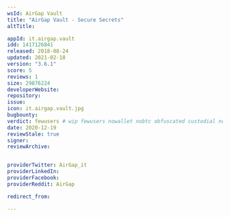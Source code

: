 ```yaml
---
wsId: AirGap Vault
title: "AirGap Vault - Secure Secrets"
altTitle:

appId: it.airgap.vault
idd: 1417126841
released: 2018-08-24
updated: 2021-02-18
version: "3.6.1"
score: 5
reviews: 1
size: 29876224
developerWebsite:
repository:
issue:
icon: it.airgap.vault.jpg
bugbounty:
verdict: fewusers # wip fewusers nowallet nobtc obfuscated custodial nosource nonverifiable reproducible bounty defunct
date: 2020-12-19
reviewStale: true
signer:
reviewArchive:


providerTwitter: AirGap_it
providerLinkedIn:
providerFacebook:
providerReddit: AirGap

redirect_from:

---
```

